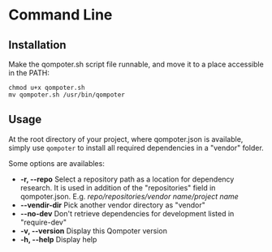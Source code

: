 Command Line
============

Installation
---------------------------------

Make the qompoter.sh script file runnable, and move it to a place accessible in the PATH:

    chmod u+x qompoter.sh
	mv qompoter.sh /usr/bin/qompoter
	
Usage
---------------------------------

At the root directory of your project, where qompoter.json is available, simply use `qompoter` to install all required dependencies in a "vendor" folder.

Some options are availables:

* **-r, --repo**		Select a repository path as a location for dependency research. It is used in addition of the "repositories" field in qompoter.json. E.g. *repo/repositories/vendor name/project name*
* **--vendir-dir**	Pick another vendor directory as "vendor"
* **--no-dev**		Don't retrieve dependencies for development listed in "require-dev"
* **-v, --version**	Display this Qompoter version
* **-h, --help**		Display help
